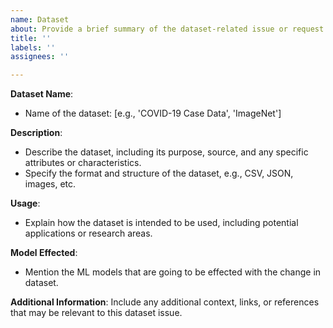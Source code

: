 ```yaml
---
name: Dataset
about: Provide a brief summary of the dataset-related issue or request.
title: ''
labels: ''
assignees: ''

---
```


**Dataset Name**:
- Name of the dataset: [e.g., 'COVID-19 Case Data', 'ImageNet']

**Description**:
- Describe the dataset, including its purpose, source, and any specific attributes or characteristics.
- Specify the format and structure of the dataset, e.g., CSV, JSON, images, etc.

**Usage**:
- Explain how the dataset is intended to be used, including potential applications or research areas.

**Model Effected**:
- Mention the ML models that are going to be effected with the change in dataset.

**Additional Information**:
Include any additional context, links, or references that may be relevant to this dataset issue.
